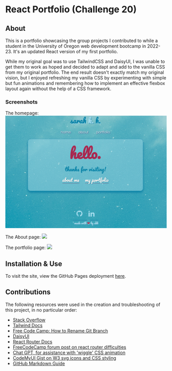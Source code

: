 # React Portfolio (Challenge 20)

## About

This is a portfolio showcasing the group projects I contributed to while a student in the University of Oregon web development bootcamp in 2022-23. It's an updated React version of my first portfolio. 

While my original goal was to use TailwindCSS and DaisyUI, I was unable to get them to work as hoped and decided to adapt and add to the vanilla CSS from my original portfolio. The end result doesn't exactly match my original vision, but I enjoyed refreshing my vanilla CSS by experimenting with simple but fun animations and remembering how to implement an effective flexbox layout again without the help of a CSS framework. 

### Screenshots
The homepage:
![](./src/assets/images/screenshot1.png)

The About page:
![](./src/assets/images/screenshot2.png)

The portfolio page:
![](./src/assets/images/screenshot3.png)

## Installation & Use

To visit the site, view the GitHub Pages deployment [here]().

## Contributions

The following resources were used in the creation and troubleshooting of this project, in no particular order:

* [Stack Overflow](https://stackoverflow.com/questions/70577297/tailwind-class-is-not-working-after-installed)
* [Tailwind Docs](https://tailwindcss.com/docs/guides/create-react-app)
* [Free Code Camp: How to Rename Git Branch](https://www.freecodecamp.org/news/git-rename-branch-how-to-change-a-local-branch-name/)
* [DaisyUI](https://daisyui.com/)
* [React Router Docs](https://reactrouter.com/en/main/start/overview)
* [FreeCodeCamp forum post on react router difficulties](https://forum.freecodecamp.org/t/why-is-my-react-router-not-working/257114)
* [Chat GPT, for assistance with 'wiggle' CSS animation](https://chat.openai.com/)
* [CodeMyUI Gist on W3 svg icons and CSS styling](https://gist.github.com/CodeMyUI/0d52aa4075d25177df0281ac8a5e51f2)
* [GitHub Markdown Guide](https://docs.github.com/en/get-started/writing-on-github/getting-started-with-writing-and-formatting-on-github/basic-writing-and-formatting-syntax)
